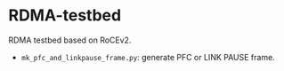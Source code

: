 # RDMA-testbed
RDMA testbed based on RoCEv2.
- ```mk_pfc_and_linkpause_frame.py```: generate PFC or LINK PAUSE frame. 
